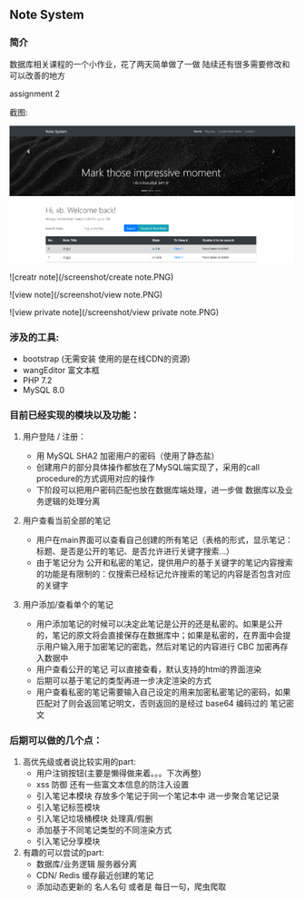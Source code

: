 ## Note System



### 简介

数据库相关课程的一个小作业，花了两天简单做了一做 陆续还有很多需要修改和可以改善的地方

assignment 2



截图:

![main](/screenshot/main.PNG)

![creatr note](/screenshot/create note.PNG)

![view note](/screenshot/view note.PNG)

![view private note](/screenshot/view private note.PNG)



### 涉及的工具:

- bootstrap (无需安装 使用的是在线CDN的资源)
- wangEditor 富文本框 
- PHP 7.2
- MySQL 8.0

### 目前已经实现的模块以及功能：

1. 用户登陆 / 注册：

   - 用 MySQL SHA2 加密用户的密码（使用了静态盐）
   - 创建用户的部分具体操作都放在了MySQL端实现了，采用的call procedure的方式调用对应的操作
   - 下阶段可以把用户密码匹配也放在数据库端处理，进一步做 数据库以及业务逻辑的处理分离

2. 用户查看当前全部的笔记

   - 用户在main界面可以查看自己创建的所有笔记（表格的形式，显示笔记：标题、是否是公开的笔记、是否允许进行关键字搜索...）
   - 由于笔记分为 公开和私密的笔记，提供用户的基于关键字的笔记内容搜索的功能是有限制的：仅搜索已经标记允许搜索的笔记的内容是否包含对应的关键字

   

3. 用户添加/查看单个的笔记

   - 用户添加笔记的时候可以决定此笔记是公开的还是私密的。如果是公开的，笔记的原文将会直接保存在数据库中；如果是私密的，在界面中会提示用户输入用于加密笔记的密匙，然后对笔记的内容进行 CBC 加密再存入数据中
   - 用户查看公开的笔记 可以直接查看，默认支持的html的界面渲染
   - 后期可以基于笔记的类型再进一步决定渲染的方式
   - 用户查看私密的笔记需要输入自己设定的用来加密私密笔记的密码，如果匹配对了则会返回笔记明文，否则返回的是经过 base64 编码过的 笔记密文

### 后期可以做的几个点：

1. 高优先级或者说比较实用的part:
   - 用户注销按钮(主要是懒得做来着。。。下次再整)
   - xss 防御 还有一些富文本信息的防注入设置
   - 引入笔记本模块 存放多个笔记于同一个笔记本中 进一步聚合笔记记录
   - 引入笔记标签模块
   - 引入笔记垃圾桶模块 处理真/假删
   - 添加基于不同笔记类型的不同渲染方式
   - 引入笔记分享模块
2. 有趣的可以尝试的part:
   - 数据库/业务逻辑 服务器分离
   - CDN/ Redis 缓存最近创建的笔记
   - 添加动态更新的 名人名句 或者是 每日一句，爬虫爬取
